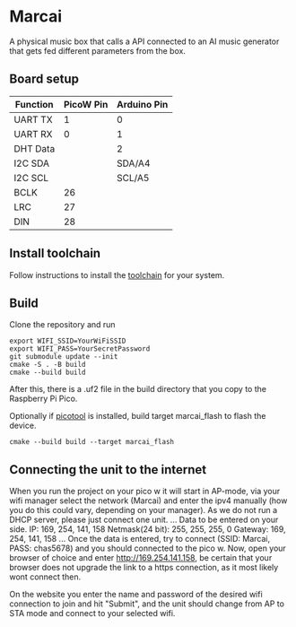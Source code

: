 # Marcai
A physical music box that calls a API connected to an AI music generator that gets fed different parameters from the box.

## Board setup
| Function  | PicoW Pin | Arduino Pin |
| --------- |---------- | ----------- |
| UART TX   | 1         | 0           |
| UART RX   | 0         | 1           |
| DHT Data  |           | 2           |
| I2C SDA   |           | SDA/A4      |
| I2C SCL   |           | SCL/A5      |
| BCLK      | 26        |             |
| LRC       | 27        |             |
| DIN       | 28        |             |

## Install toolchain

Follow instructions to install the [toolchain](https://datasheets.raspberrypi.com/pico/getting-started-with-pico.pdf)
for your system.

## Build

Clone the repository and run

```
export WIFI_SSID=YourWiFiSSID
export WIFI_PASS=YourSecretPassword
git submodule update --init
cmake -S . -B build
cmake --build build
```

After this, there is a .uf2 file in the build directory that you copy
to the Raspberry Pi Pico.

Optionally if [picotool](https://github.com/raspberrypi/picotool) is installed,
build target marcai_flash to flash the device.

```
cmake --build build --target marcai_flash
```

## Connecting the unit to the internet

When you run the project on your pico w it will start in AP-mode, via your wifi manager select the network (Marcai) and enter the ipv4 manually (how you do this could vary, depending on your manager). As we do not run a DHCP server, please just connect one unit.
...
Data to be entered on your side.
IP:                 169, 254, 141, 158
Netmask(24 bit):    255, 255, 255, 0
Gateway:            169, 254, 141, 158
...
Once the data is entered, try to connect (SSID: Marcai, PASS: chas5678) and you should connected to the pico w. Now, open your browser of choice and enter http://169.254.141.158, be certain that your browser does not upgrade the link to a https connection, as it most likely wont connect then.

On the website you enter the name and password of the desired wifi connection to join and hit "Submit", and the unit should change from AP to STA mode and connect to your selected wifi.